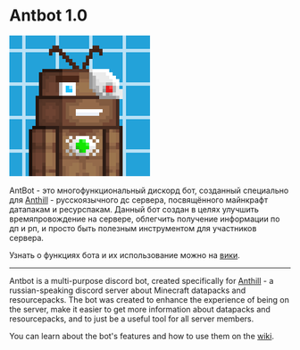 # Antbot 1.0
![](assets/antbot.png)

AntBot - это многофункциональный дискорд бот, созданный специально для [Anthill](https://discord.gg/anthill-914772142300749854) - русскоязычного дс сервера, посвящённого майнкрафт датапакам и ресурспакам. Данный бот создан в целях улучшить времяпровождение на сервере, облегчить получение информации по дп и рп, и просто быть полезным инструментом для участников сервера.

Узнать о функциях бота и их использование можно на [вики](https://github.com/FuncFusion/antbot/blob/main/wiki/commands.md).

---
Antbot is a multi-purpose discord bot, created specifically for [Anthill](https://discord.gg/anthill-914772142300749854) - a russian-speaking discord server about Minecraft datapacks and resourcepacks. The bot was created to enhance the experience of being on the server, make it easier to get more information about datapacks and resourcepacks, and to just be a useful tool for all server members.

You can learn about the bot's features and how to use them on the [wiki](https://github.com/FuncFusion/antbot/blob/main/wiki/commands.md).